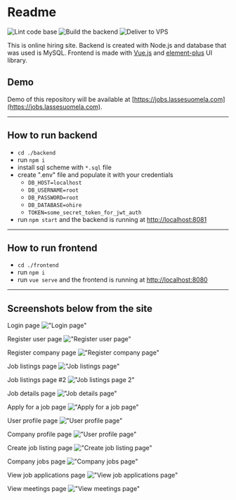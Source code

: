 # Readme
![Lint code base](https://github.com/lassesuomela/ohire/actions/workflows/super-linter.yml/badge.svg)
![Build the backend](https://github.com/lassesuomela/ohire/actions/workflows/node.js.yml/badge.svg)
![Deliver to VPS](https://github.com/lassesuomela/ohire/actions/workflows/cd.yml/badge.svg)

This is online hiring site. Backend is created with Node.js and database that was used is MySQL. Frontend is made with [Vue.js](https://vuejs.org/) and [element-plus](https://element-plus.org/en-US/) UI library.

## Demo
Demo of this repository will be available at [https://jobs.lassesuomela.com](https://jobs.lassesuomela.com).

---
## How to run backend
- `cd ./backend`
- run `npm i`
- install sql scheme with `*.sql` file
- create ".env" file and populate it with your credentials
  - `DB_HOST=localhost`
  - `DB_USERNAME=root`
  - `DB_PASSWORD=root`
  - `DB_DATABASE=ohire`
  - `TOKEN=some_secret_token_for_jwt_auth`
- run `npm start` and the backend is running at [http://localhost:8081](http://localhost:8081)
---
## How to run frontend
- `cd ./frontend`
- run `npm i`
- run `vue serve` and the frontend is running at [http://localhost:8080](http://localhost:8080)

---
## Screenshots below from the site

Login page
!["Login page"](/images/login.png)

Register user page
!["Register user page"](/images/register.png)

Register company page
!["Register company page"](/images/register_company.png)

Job listings page
!["Job listings page"](/images/jobs_page.png)

Job listings page #2
!["Job listings page 2"](/images/jobs_page_2.png)

Job details page
!["Job details page"](/images/job_details.png)

Apply for a job page
!["Apply for a job page"](/images//user_apply_job.png)

User profile page
!["User profile page"](/images/user_profile.png)

Company profile page
!["User profile page"](/images/company_profile.png)

Create job listing page
!["Create job listing page"](/images/company_create_jobs.png)

Company jobs page
!["Company jobs page"](/images/company_jobs.png)

View job applications page
!["View job applications page"](/images/company_applications.png)

View meetings page
!["View meetings page"](/images/meetings.png)